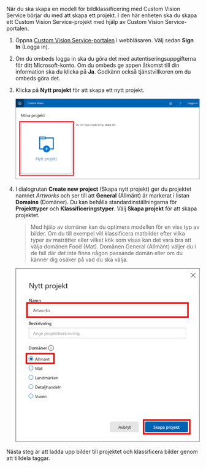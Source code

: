 När du ska skapa en modell för bildklassificering med Custom Vision Service börjar du med att skapa ett projekt. I den här enheten ska du skapa ett Custom Vision Service-projekt med hjälp av Custom Vision Service-portalen.

1. Öppna [Custom Vision Service-portalen](https://www.customvision.ai/?azure-portal=true) i webbläsaren. Välj sedan **Sign In** (Logga in).

1. Om du ombeds logga in ska du göra det med autentiseringsuppgifterna för ditt Microsoft-konto. Om du ombeds ge appen åtkomst till din information ska du klicka på **Ja**. Godkänn också tjänstvillkoren om du ombeds göra det.

1. Klicka på **Nytt projekt** för att skapa ett nytt projekt.

    ![Skapa ett Custom Vision Service-projekt](../media/1-portal-click-new-project.png)

1. I dialogrutan **Create new project** (Skapa nytt projekt) ger du projektet namnet *Artworks* och ser till att **General** (Allmänt) är markerat i listan **Domains** (Domäner). Du kan behålla standardinställningarna för **Projekttyper** och **Klassificeringstyper**. Välj **Skapa projekt** för att skapa projektet.

    > Med hjälp av domäner kan du optimera modellen för en viss typ av bilder. Om du till exempel vill klassificera matbilder efter vilka typer av maträtter eller vilket kök som visas kan det vara bra att välja domänen Food (Mat). Domänen General (Allmänt) väljer du i de fall där det inte finns någon passande domän eller om du känner dig osäker på vad du ska välja.

   ![Skapa ett Custom Vision Service-projekt](../media/1-portal-create-project.png)

Nästa steg är att ladda upp bilder till projektet och klassificera bilder genom att tilldela taggar.